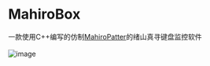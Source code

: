 # MahiroBox
一款使用C++编写的仿制[MahiroPatter](https://github.com/daiisuukee/mahiro_patter)的绪山真寻键盘监控软件<br><br>
![image](https://c2.im5i.com/2023/01/08/Yg1y8.png)
